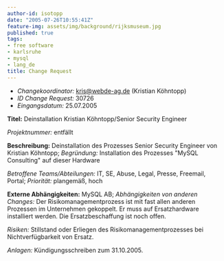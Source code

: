 ```yaml
---
author-id: isotopp
date: "2005-07-26T10:55:41Z"
feature-img: assets/img/background/rijksmuseum.jpg
published: true
tags:
- free software
- karlsruhe
- mysql
- lang_de
title: Change Request
---
```


- *Changekoordinator:* kris@webde-ag.de (Kristian Köhntopp)
- *ID Change Request:* 30726
- *Eingangsdatum:* 25.07.2005

**Titel:** Deinstallation Kristian Köhntopp/Senior Security Engineer

*Projektnummer:* entfällt

**Beschreibung:** Deinstallation des Prozesses Senior Security Engineer von Kristian Köhntopp; 
*Begründung:* Installation des Prozesses "MySQL Consulting" auf dieser Hardware

*Betroffene Teams/Abteilungen:* IT, SE, Abuse, Legal, Presse, Freemail, Portal; 
*Priorität:* plangemäß, hoch

**Externe Abhängigkeiten:** MySQL AB; 
*Abhängigkeiten von anderen Changes:* Der Risikomanagementprozess ist mit fast allen anderen Prozessen im Unternehmen gekoppelt. Er muss auf Ersatzhardware installiert werden. Die Ersatzbeschaffung ist noch offen.

*Risiken:* Stillstand oder Erliegen des Risikomanagementprozesses bei Nichtverfügbarkeit von Ersatz.

*Anlagen:* Kündigungsschreiben zum 31.10.2005.

